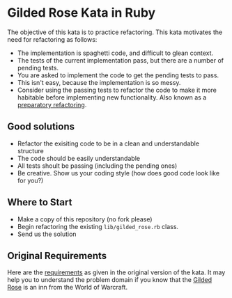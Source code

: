 Gilded Rose Kata in Ruby
========================

The objective of this kata is to practice refactoring. This kata motivates the need for refactoring as follows:

* The implementation is spaghetti code, and difficult to glean context.
* The tests of the current implementation pass, but there are a number of pending tests.
* You are asked to implement the code to get the pending tests to pass.
* This isn't easy, because the implementation is so messy.
* Consider using the passing tests to refactor the code to make it more habitable before implementing new functionality.
Also known as a [preparatory refactoring](http://martinfowler.com/articles/workflowsOfRefactoring/#preparatory).

## Good solutions
* Refactor the exisiting code to be in a clean and understandable structure
* The code should be easily understandable
* All tests shoult be passing (including the pending ones)
* Be creative. Show us your coding style (how does good code look like for you?)

## Where to Start

* Make a copy of this repository (no fork please)
* Begin refactoring the existing `lib/gilded_rose.rb` class.
* Send us the solution

## Original Requirements

Here are the [requirements](https://github.com/jimweirich/gilded_rose_kata#original-description-of-the-gilded-rose)
as given in the original version of the kata. It may help you to understand the problem domain if you know
that the [Gilded Rose](http://wowwiki.wikia.com/wiki/Gilded_Rose) is an inn from the World of Warcraft.
